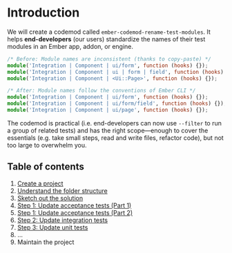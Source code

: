 # Introduction

We will create a codemod called `ember-codemod-rename-test-modules`. It helps **end-developers** (our users) standardize the names of their test modules in an Ember app, addon, or engine.

```ts
/* Before: Module names are inconsistent (thanks to copy-paste) */
module('Integration | Component | ui/form', function (hooks) {});
module('Integration | Component | ui | form | field', function (hooks) {});
module('Integration | Component | <Ui::Page>', function (hooks) {});
```

```ts
/* After: Module names follow the conventions of Ember CLI */
module('Integration | Component | ui/form', function (hooks) {});
module('Integration | Component | ui/form/field', function (hooks) {});
module('Integration | Component | ui/page', function (hooks) {});
```

The codemod is practical (i.e. end-developers can now use `--filter` to run a group of related tests) and has the right scope—enough to cover the essentials (e.g. take small steps, read and write files, refactor code), but not too large to overwhelm you.


## Table of contents

1. [Create a project](./01-create-a-project.md)
1. [Understand the folder structure](./02-understand-the-folder-structure.md)
1. [Sketch out the solution](./03-sketch-out-the-solution.md)
1. [Step 1: Update acceptance tests (Part 1)](./04-step-1-update-acceptance-tests-part-1.md)
1. [Step 1: Update acceptance tests (Part 2)](./05-step-1-update-acceptance-tests-part-2.md)
1. [Step 2: Update integration tests](./06-step-2-update-integration-tests.md)
1. [Step 3: Update unit tests](./07-step-3-update-unit-tests.md)
1. ...
1. Maintain the project
